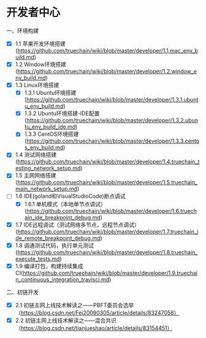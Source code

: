 开发者中心
==========================================

一、环境构建
- [x] 1.1 苹果开发环境搭建(https://github.com/truechain/wiki/blob/master/developer/1.1.mac_env_build.md)
- [x] 1.2 Window环境搭建(https://github.com/truechain/wiki/blob/master/developer/1.2.window_env_build.md)
- [x] 1.3 Linux环境搭建
    - [x] 1.3.1 Ubuntu环境搭建(https://github.com/truechain/wiki/blob/master/developer/1.3.1.ubuntu_env_build.md)
	- [x] 1.3.2 Ubuntu环境搭建-IDE配置(https://github.com/truechain/wiki/blob/master/developer/1.3.2.ubuntu_env_build_ide.md)
	- [x] 1.3.3 CentOS环境搭建(https://github.com/truechain/wiki/blob/master/developer/1.3.3.centos_env_build.md)	
- [x] 1.4 测试网络搭建(https://github.com/truechain/wiki/blob/master/developer/1.4.truechain_testing_network_setup.md)
- [x] 1.5 主网网络搭建(https://github.com/truechain/wiki/blob/master/developer/1.5.truechain_main_network_setup.md)
- [ ] 1.6 IDE(goland和VisualStudioCode)断点调试
   - [x] 1.6.1 单机模式（本地单节点调试）(https://github.com/truechain/wiki/blob/master/developer/1.6.truechain_ide_breakpoint_debug.md)
- [x] 1.7 IDE远程调试（测试网络多节点，远程节点调试）(https://github.com/truechain/wiki/blob/master/developer/1.7.truechain_ide_remote_breakpoint_debug.md)
- [x] 1.8 调通测试代码，执行单元测试(https://github.com/truechain/wiki/blob/master/developer/1.8.truechain_execute_tests.md)
- [x] 1.9 编译打包，构建持续集成CI(https://github.com/truechain/wiki/blob/master/developer/1.9.truechain_continuous_integration_travisci.md)

二、初链开发
- [x] 2.1 初链主网上线技术解读之——PBFT委员会选举 （https://blog.csdn.net/Fei20090305/article/details/83247058）
- [x] 2.2 初链主网上线技术解读之——混合共识（https://blog.csdn.net/tianjueshao/article/details/83154451）

